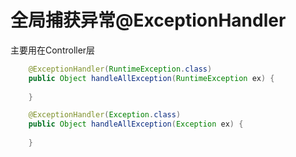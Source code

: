 # 全局捕获异常@ExceptionHandler

主要用在Controller层

```java
	@ExceptionHandler(RuntimeException.class)
	public Object handleAllException(RuntimeException ex) {
		
	}

	@ExceptionHandler(Exception.class)
    public Object handleAllException(Exception ex) {
        
    }
```

